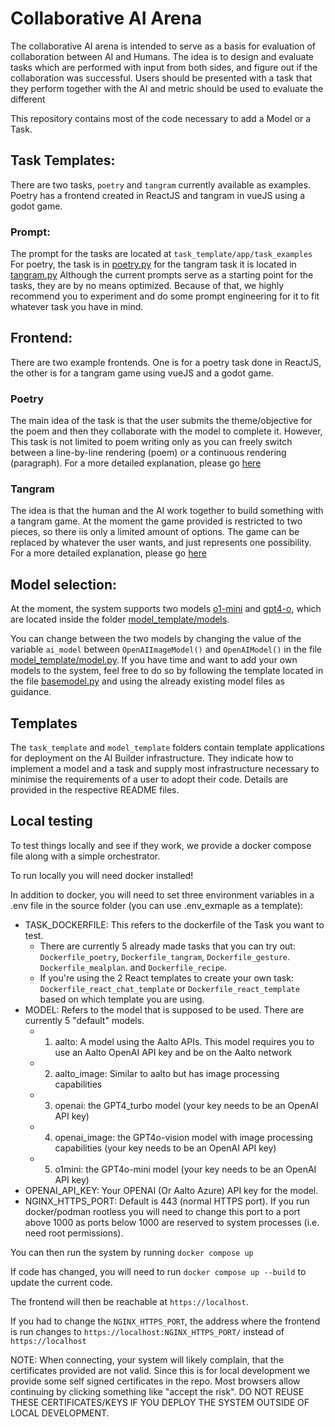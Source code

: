# Collaborative AI Arena

The collaborative AI arena is intended to serve as a basis for evaluation of collaboration between AI and Humans. The idea is to design and evaluate tasks which are performed with input from both sides, and figure out if the collaboration was successful.
Users should be presented with a task that they perform together with the AI and metric should be used to evaluate the different

This repository contains most of the code necessary to add a Model or a Task.

## Task Templates:

There are two tasks, `poetry` and `tangram` currently available as examples. Poetry has a frontend created in ReactJS and tangram in vueJS using a godot game.

### Prompt:

The prompt for the tasks are located at `task_template/app/task_examples` For poetry, the task is in [poetry.py](task_template/app/task_examples/poetry.py)
for the tangram task it is located in [tangram.py](task_template/app/task_examples/tangram.py)
Although the current prompts serve as a starting point for the tasks, they are by no means optimized. Because of that, we highly recommend you to experiment and do some prompt engineering for it to fit whatever task you have in mind.

## Frontend:

There are two example frontends. One is for a poetry task done in ReactJS, the other is for a tangram game using vueJS and a godot game.

### Poetry

The main idea of the task is that the user submits the theme/objective for the poem and then they collaborate with the model to complete it. However, This task is not limited to poem writing only as you can freely switch between a line-by-line rendering (poem) or a continuous rendering (paragraph). For a more detailed explanation, please go [here](task_template/frontend_poetry/README.md)

### Tangram

The idea is that the human and the AI work together to build something with a tangram game. At the moment the game provided is restricted to two pieces, so there iis only a limited amount of options. The game can be replaced by whatever the user wants, and just represents one possibility.
For a more detailed explanation, please go [here](task_template/frontend_tangram/README.md)

## Model selection:

At the moment, the system supports two models [o1-mini](model_template/models/openAI_model.py) and [gpt4-o](model_template/models/openAI_image_model.py), which are located inside the folder [model_template/models](model_template/models).

You can change between the two models by changing the value of the variable `ai_model` between `OpenAIImageModel()` and `OpenAIModel()` in the file [model_template/model.py](model_template/model.py).
If you have time and want to add your own models to the system, feel free to do so by following the template located in the file [basemodel.py](model_template/models/basemodel.py) and using the already existing model files as guidance.

## Templates

The `task_template` and `model_template` folders contain template applications for deployment on the AI Builder infrastructure.
They indicate how to implement a model and a task and supply most infrastructure necessary to minimise the requirements of a user to adopt their code.
Details are provided in the respective README files.

## Local testing
<a id="local-testing"></a>
To test things locally and see if they work, we provide a docker compose file along with a simple orchestrator.

To run locally you will need docker installed!

In addition to docker, you will need to set three environment variables in a .env file in the source folder (you can use .env_exmaple as a template):

- TASK_DOCKERFILE: This refers to the dockerfile of the Task you want to test.
  - There are currently 5 already made tasks that you can try out: `Dockerfile_poetry`, `Dockerfile_tangram`, `Dockerfile_gesture`. `Dockerfile_mealplan`. and `Dockerfile_recipe`.
  - If you're using the 2 React templates to create your own task: `Dockerfile_react_chat_template` or `Dockerfile_react_template` based on which template you are using.
- MODEL: Refers to the model that is supposed to be used. There are currently 5 "default" models.
  - 1. aalto: A model using the Aalto APIs. This model requires you to use an Aalto OpenAI API key and be on the Aalto network
  - 2. aalto_image: Similar to aalto but has image processing capabilities
  - 3. openai: the GPT4_turbo model (your key needs to be an OpenAI API key)
  - 4. openai_image: the GPT4o-vision model with image processing capabilities (your key needs to be an OpenAI API key)
  - 5. o1mini: the GPT4o-mini model (your key needs to be an OpenAI API key)
- OPENAI_API_KEY: Your OPENAI (Or Aalto Azure) API key for the model.
- NGINX_HTTPS_PORT: Default is 443 (normal HTTPS port). If you run docker/podman rootless you will need to change this port to a port above 1000 as ports below 1000 are reserved to system processes (i.e. need root permissions).

You can then run the system by running `docker compose up`

If code has changed, you will need to run `docker compose up --build` to update the current code.

The frontend will then be reachable at `https://localhost`.

If you had to change the `NGINX_HTTPS_PORT`, the address where the frontend is run changes to `https://localhost:NGINX_HTTPS_PORT/` instead of `https://localhost`

NOTE: When connecting, your system will likely complain, that the certificates provided are not valid. Since this is for local development we provide some self signed certificates in the repo. Most browsers allow continuing by clicking something like "accept the risk".
DO NOT REUSE THESE CERTIFICATES/KEYS IF YOU DEPLOY THE SYSTEM OUTSIDE OF LOCAL DEVELOPMENT.

